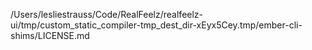 /Users/lesliestrauss/Code/RealFeelz/realfeelz-ui/tmp/custom_static_compiler-tmp_dest_dir-xEyx5Cey.tmp/ember-cli-shims/LICENSE.md